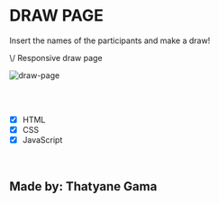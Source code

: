 <h1>DRAW PAGE</h1>

<p>Insert the names of the participants and make a draw!</p>

\\/ Responsive draw page

![draw-page](https://user-images.githubusercontent.com/90471309/134401430-09bc3c9d-fe3b-43c2-8748-f032347633ca.gif)

<br><br>
- [x] HTML
- [x] CSS
- [x] JavaScript

<br>
<h2>Made by: Thatyane Gama</h2>
